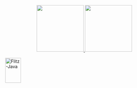 <div align="center">
  <a href="https://github.com/flitzso">
  <img height="150em" src="https://github-readme-stats.vercel.app/api?username=flitzso&show_icons=true&theme=tokyonight&include_all_commits=true&count_private=true"/>
  <img height="150em" src="https://github-readme-stats.vercel.app/api/top-langs/?username=flitzso&layout=compact&langs_count=7&theme=tokyonight"/>
</div>

  
  <div style="display: inline_block"><br>
  <img align="center" alt="Flitz-Java" height="80" width="50" <img src="https://cdn.jsdelivr.net/gh/devicons/devicon/icons/java/java-original-wordmark.svg"/>
  </div>

  
 
  
 
